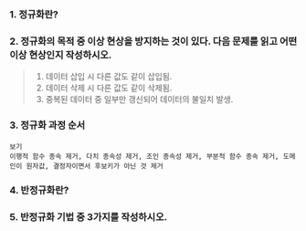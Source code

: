### 1. 정규화란?



### 2.  정규화의 목적 중 이상 현상을 방지하는 것이 있다. 다음 문제를 읽고 어떤 이상 현상인지 작성하시오.

> 1. 데이터 삽입 시 다른 값도 같이 삽입됨.
> 2. 데이터 삭제 시 다른 값도 같이 삭제됨.
> 3. 중복된 데이터 중 일부만 갱신되어 데이터의 불일치 발생.



### 3. 정규화 과정 순서

```
보기
이행적 함수 종속 제거, 다치 종속성 제거, 조인 종속성 제거, 부분적 함수 종속 제거, 도메인이 원자값, 결정자이면서 후보키가 아닌 것 제거
```



### 4. 반정규화란?



### 5. 반정규화 기법 중 3가지를 작성하시오.
